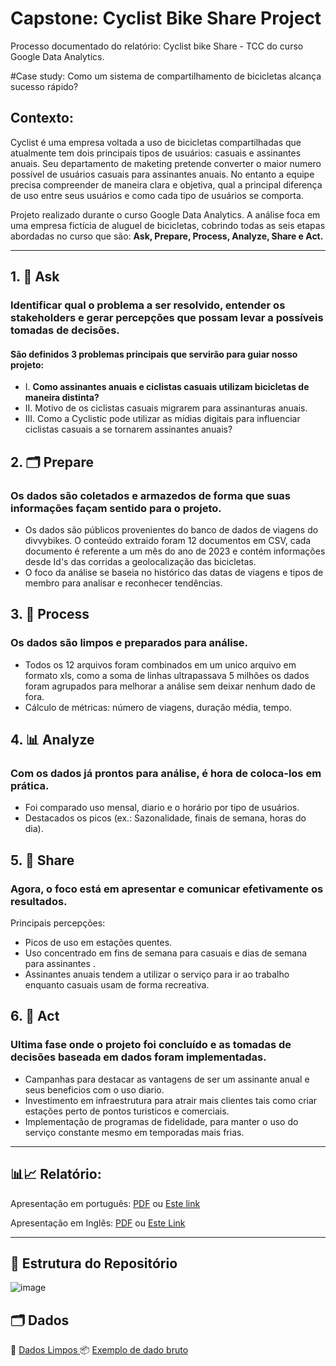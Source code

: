 # Capstone: Cyclist Bike Share Project
Processo documentado do relatório: Cyclist bike Share - TCC do curso Google Data Analytics.

#Case study: Como um sistema de compartilhamento de bicicletas alcança sucesso rápido?  

## **Contexto:**  
Cyclist é uma empresa voltada a uso de bicicletas compartilhadas que atualmente tem dois principais tipos de usuários: casuais e assinantes anuais. Seu departamento de maketing pretende converter o maior numero possível de usuários casuais para assinantes anuais. No entanto a equipe precisa compreender de maneira clara e objetiva, qual a principal diferença de uso entre seus usuários e como cada tipo de usuários se comporta. 

Projeto realizado durante o curso Google Data Analytics. A análise foca em uma empresa fictícia de aluguel de bicicletas, cobrindo todas as seis etapas abordadas no curso que são: **Ask, Prepare, Process, Analyze, Share e Act.**

---

## 1. 🧭 Ask  
### Identificar qual o problema a ser resolvido, entender os stakeholders e gerar percepções que possam levar a possíveis tomadas de decisões.

#### São definidos 3 problemas principais que servirão para guiar nosso projeto:
- I. **Como assinantes anuais e ciclistas casuais utilizam bicicletas de maneira distinta?** 
- II. Motivo de os ciclistas casuais migrarem para assinanturas anuais. 
- III. Como a Cyclistic pode utilizar as mídias digitais para influenciar ciclistas casuais a se tornarem assinantes anuais? 

## 2. 🗂️ Prepare 
### Os dados são coletados e armazedos de forma que suas informações façam sentido para o projeto.

-  Os dados são públicos provenientes do banco de dados de viagens do divvybikes. O conteúdo extraido foram 12 documentos em CSV, cada documento é referente a um mês do ano de 2023 e contém informações desde Id's das corridas a geolocalização das bicicletas.
- O foco da análise se baseia no histórico das datas de viagens e tipos de membro para analisar e reconhecer tendências.

## 3. 🧩 Process
### Os dados são limpos e preparados para análise.

- Todos os 12 arquivos foram combinados em um unico arquivo em formato xls, como a soma de linhas ultrapassava 5 milhões os dados foram agrupados para melhorar a análise sem deixar nenhum dado de fora.  
- Cálculo de métricas: número de viagens, duração média, tempo.

## 4. 📊 Analyze
### Com os dados já prontos para análise, é hora de coloca-los em prática.

- Foi comparado uso mensal, diario e o horário por tipo de usuários.  
- Destacados os picos (ex.: Sazonalidade, finais de semana, horas do dia).  


## 5. 🧠 Share
### Agora, o foco está em apresentar e comunicar efetivamente os resultados.

Principais percepções:
- Picos de uso em estações quentes.  
- Uso concentrado em fins de semana para casuais e dias de semana para assinantes .
- Assinantes anuais tendem a utilizar o serviço para ir ao trabalho enquanto casuais usam de forma recreativa.
 

## 6. 📣 Act  
### Ultima fase onde o projeto foi concluído e as tomadas de decisões baseada em dados foram implementadas.

- Campanhas para destacar as vantagens de ser um assinante anual e seus beneficios com o uso diario.  
- Investimento em infraestrutura para atrair mais clientes tais como criar estações perto de pontos turisticos e comerciais.  
- Implementação de programas de fidelidade, para manter o uso do serviço constante mesmo em temporadas mais frias.

---
## 📊📈 Relatório: 

Apresentação em português: [PDF](https://github.com/user-attachments/files/20646793/Portuguese.report.pdf) ou [Este link](https://github.com/Tikamie/Apresenta-o-Bike-Share/blob/main/README.md)

Apresentação em Inglês: [PDF](https://github.com/user-attachments/files/20646382/Cyclist.bike.Share.-.TCC.do.curso.Google.Data.Analytics.pdf) ou [Este Link](https://github.com/Tikamie/Report-Case-Study-Cyclistic-Bike-Share/blob/main/README.md)

---

## 📁 Estrutura do Repositório
![image](https://github.com/user-attachments/assets/dcd462a6-1e74-4c4e-8918-b48439fb6995)



## 🗂️ Dados

📑 [Dados Limpos ](https://github.com/user-attachments/files/20646815/Cleaned.Data.xlsx)
📦 [Exemplo de dado bruto](https://divvy-tripdata.s3.amazonaws.com/202401-divvy-tripdata.zip)






